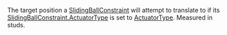 The target position a [SlidingBallConstraint](https://developer.roblox.com/en-us/api-reference/class/SlidingBallConstraint) will attempt to translate to if its [SlidingBallConstraint.ActuatorType](https://developer.roblox.com/en-us/api-reference/property/SlidingBallConstraint/ActuatorType) is set to [ActuatorType](https://developer.roblox.com/en-us/api-reference/enum/ActuatorType). Measured in studs.
